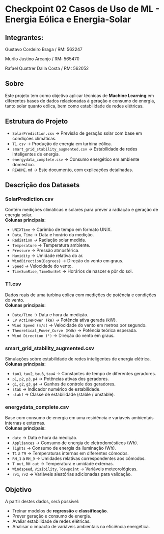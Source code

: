 # Checkpoint 02 Casos de Uso de ML - Energia Eólica e Energia-Solar

## Integrantes:
Gustavo Cordeiro Braga / RM: 562247

Murilo Justino Arcanjo / RM: 565470

Rafael Quattrer Dalla Costa / RM: 562052

## Sobre

Este projeto tem como objetivo aplicar técnicas de **Machine Learning** em diferentes bases de dados relacionadas à geração e consumo de energia, tanto solar quanto eólica, bem como estabilidade de redes elétricas.  

## Estrutura do Projeto

- `SolarPrediction.csv` → Previsão de geração solar com base em condições climáticas.  
- `T1.csv` → Produção de energia em turbina eólica.  
- `smart_grid_stability_augmented.csv` → Estabilidade de redes inteligentes de energia.  
- `energydata_complete.csv` → Consumo energético em ambiente doméstico.  
- `README.md` → Este documento, com explicações detalhadas.

## Descrição dos Datasets

### SolarPrediction.csv
Contém medições climáticas e solares para prever a radiação e geração de energia solar.  
**Colunas principais:**
- `UNIXTime` → Carimbo de tempo em formato UNIX.  
- `Data`, `Time` → Data e horário da medição.  
- `Radiation` → Radiação solar medida.  
- `Temperature` → Temperatura ambiente.  
- `Pressure` → Pressão atmosférica.  
- `Humidity` → Umidade relativa do ar.  
- `WindDirection(Degrees)` → Direção do vento em graus.  
- `Speed` → Velocidade do vento.  
- `TimeSunRise`, `TimeSunSet` → Horários de nascer e pôr do sol.  

### T1.csv
Dados reais de uma turbina eólica com medições de potência e condições do vento.  
**Colunas principais:**
- `Date/Time` → Data e hora da medição.  
- `LV ActivePower (kW)` → Potência ativa gerada (kW).  
- `Wind Speed (m/s)` → Velocidade do vento em metros por segundo.  
- `Theoretical_Power_Curve (KWh)` → Potência teórica esperada.  
- `Wind Direction (°)` → Direção do vento em graus.  

### smart_grid_stability_augmented.csv
Simulações sobre estabilidade de redes inteligentes de energia elétrica.  
**Colunas principais:**
- `tau1`, `tau2`, `tau3`, `tau4` → Constantes de tempo de diferentes geradores.  
- `p1`, `p2`, `p3`, `p4` → Potências ativas dos geradores.  
- `g1`, `g2`, `g3`, `g4` → Ganhos de controle dos geradores.  
- `stab` → Indicador numérico de estabilidade.  
- `stabf` → Classe de estabilidade (stable / unstable).  

### energydata_complete.csv
Base com consumo de energia em uma residência e variáveis ambientais internas e externas.  
**Colunas principais:**
- `date` → Data e hora da medição.  
- `Appliances` → Consumo de energia de eletrodomésticos (Wh).  
- `lights` → Consumo de energia da iluminação (Wh).  
- `T1` a `T9` → Temperaturas internas em diferentes cômodos.  
- `RH_1` a `RH_9` → Umidades relativas correspondentes aos cômodos.  
- `T_out`, `RH_out` → Temperatura e umidade externas.  
- `Windspeed`, `Visibility`, `Tdewpoint` → Variáveis meteorológicas.  
- `rv1`, `rv2` → Variáveis aleatórias adicionadas para validação.  

## Objetivo
A partir destes dados, será possível:  
- Treinar modelos de **regressão** e **classificação**.  
- Prever geração e consumo de energia.  
- Avaliar estabilidade de redes elétricas.  
- Analisar o impacto de variáveis ambientais na eficiência energética.  

